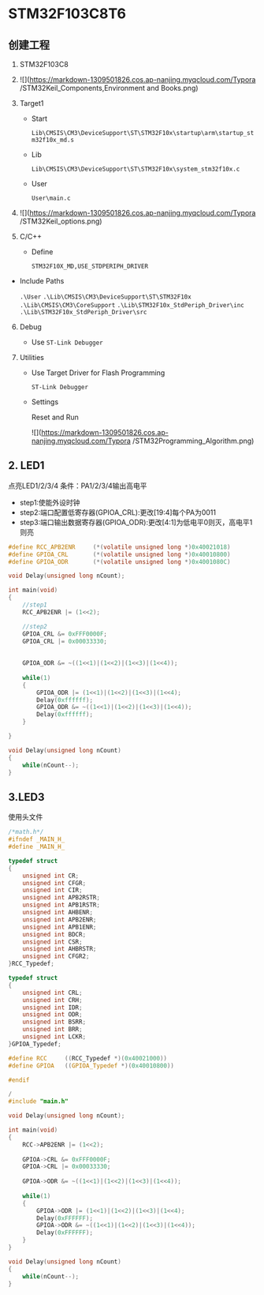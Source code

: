 

# STM32F103C8T6

## 创建工程

1. STM32F103C8

2. ![](https://markdown-1309501826.cos.ap-nanjing.myqcloud.com/Typora /STM32Keil_Components,Environment and Books.png)

   

2. Target1		

   - Start

     ```Lib\CMSIS\CM3\DeviceSupport\ST\STM32F10x\startup\arm\startup_stm32f10x_md.s```
   
   - Lib

	  ```Lib\CMSIS\CM3\DeviceSupport\ST\STM32F10x\system_stm32f10x.c```
	  
	- User
	  
	  ```User\main.c```
	
4. ![](https://markdown-1309501826.cos.ap-nanjing.myqcloud.com/Typora /STM32Keil_options.png)

5. C/C++ 
    - Define
    
      ```STM32F10X_MD,USE_STDPERIPH_DRIVER```

  - Include Paths
  
      ```.\User```
	  ```.\Lib\CMSIS\CM3\DeviceSupport\ST\STM32F10x```
	  ```.\Lib\CMSIS\CM3\CoreSupport```
	  ```.\Lib\STM32F10x_StdPeriph_Driver\inc```
	  ```.\Lib\STM32F10x_StdPeriph_Driver\src```

6. Debug

   - Use `ST-Link Debugger`

7. Utilities

   - Use Target Driver for Flash Programming

     `ST-Link Debugger`

   - Settings

     Reset and Run

     ![](https://markdown-1309501826.cos.ap-nanjing.myqcloud.com/Typora /STM32Programming_Algorithm.png)

## 2. LED1

点亮LED1/2/3/4
条件：PA1/2/3/4输出高电平

- step1:使能外设时钟
- step2:端口配置低寄存器(GPIOA_CRL):更改[19:4]每个PA为0011
- step3:端口输出数据寄存器(GPIOA_ODR):更改[4:1]为低电平0则灭，高电平1则亮

```c
#define RCC_APB2ENR 	(*(volatile unsigned long *)0x40021018)
#define GPIOA_CRL 		(*(volatile unsigned long *)0x40010800)
#define GPIOA_ODR 		(*(volatile unsigned long *)0x4001080C)

void Delay(unsigned long nCount);

int main(void)
{
	//step1
	RCC_APB2ENR |= (1<<2);

    //step2
	GPIOA_CRL &= 0xFFF0000F;
	GPIOA_CRL |= 0x00033330;
	
    
	GPIOA_ODR &= ~((1<<1)|(1<<2)|(1<<3)|(1<<4));
	
	while(1)
	{
		GPIOA_ODR |= (1<<1)|(1<<2)|(1<<3)|(1<<4);
		Delay(0xffffff);
		GPIOA_ODR &= ~((1<<1)|(1<<2)|(1<<3)|(1<<4));
		Delay(0xffffff);
	}

}

void Delay(unsigned long nCount)
{
	while(nCount--);
}

```

## 3.LED3

使用头文件

```c
/*math.h*/
#ifndef _MAIN_H_
#define _MAIN_H_

typedef struct
{
	unsigned int CR;
	unsigned int CFGR;
	unsigned int CIR;
	unsigned int APB2RSTR;
	unsigned int APB1RSTR;
	unsigned int AHBENR;
	unsigned int APB2ENR;
	unsigned int APB1ENR;
	unsigned int BDCR;
	unsigned int CSR;
	unsigned int AHBRSTR;
	unsigned int CFGR2;
}RCC_Typedef;

typedef struct
{
	unsigned int CRL;
	unsigned int CRH;
	unsigned int IDR;
	unsigned int ODR;
	unsigned int BSRR;
	unsigned int BRR;
	unsigned int LCKR;
}GPIOA_Typedef;

#define RCC 	((RCC_Typedef *)(0x40021000))
#define GPIOA 	((GPIOA_Typedef *)(0x40010800))

#endif

```

```c
/
#include "main.h"

void Delay(unsigned long nCount);

int main(void)
{
	RCC->APB2ENR |= (1<<2);
	
	GPIOA->CRL &= 0xFFF0000F;
	GPIOA->CRL |= 0x00033330;
	
	GPIOA->ODR &= ~((1<<1)|(1<<2)|(1<<3)|(1<<4));
	
	while(1)
	{
		GPIOA->ODR |= (1<<1)|(1<<2)|(1<<3)|(1<<4);
		Delay(0xFFFFFF);
		GPIOA->ODR &= ~((1<<1)|(1<<2)|(1<<3)|(1<<4));
		Delay(0xFFFFFF);
	}
}

void Delay(unsigned long nCount)
{
	while(nCount--);
}

```

